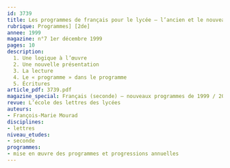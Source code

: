 ```yaml
---
id: 3739
title: Les programmes de français pour le lycée – l’ancien et le nouveau…
rubrique: Programmes] [2de]
annee: 1999
magazine: n°7 1er décembre 1999
pages: 10
description: 
  1. Une logique à l’œuvre
  2. Une nouvelle présentation
  3. La lecture
  4. Le « programme » dans le programme
  5. Écritures
article_pdf: 3739.pdf
magazine_special: Français (seconde) – nouveaux programmes de 1999 / 2000
revue: L’école des lettres des lycées
auteurs:
- François-Marie Mourad
disciplines:
- lettres
niveau_etudes:
- seconde
programmes:
- mise en œuvre des programmes et progressions annuelles
---
```

